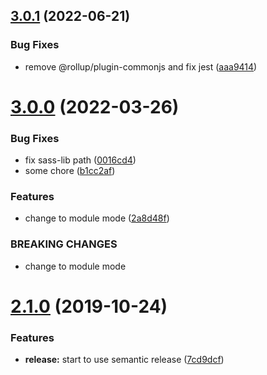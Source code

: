## [3.0.1](https://github.com/cycjimmy/h5-video-player/compare/v3.0.0...v3.0.1) (2022-06-21)


### Bug Fixes

* remove @rollup/plugin-commonjs and fix jest ([aaa9414](https://github.com/cycjimmy/h5-video-player/commit/aaa9414e20712d34c8b1379eb670ae4a0c707109))

# [3.0.0](https://github.com/cycjimmy/h5-video-player/compare/v2.1.0...v3.0.0) (2022-03-26)


### Bug Fixes

* fix sass-lib path ([0016cd4](https://github.com/cycjimmy/h5-video-player/commit/0016cd477bdb19fd987d211a3e2c6e1634e2bfc1))
* some chore ([b1cc2af](https://github.com/cycjimmy/h5-video-player/commit/b1cc2af4c7bc778bca486b13beb33cae30205ef2))


### Features

* change to module mode ([2a8d48f](https://github.com/cycjimmy/h5-video-player/commit/2a8d48fe53518ce4037b334e2286e3d6921a933d))


### BREAKING CHANGES

* change to module mode

# [2.1.0](https://github.com/cycjimmy/h5-video-player/compare/v2.0.0...v2.1.0) (2019-10-24)


### Features

* **release:** start to use semantic release ([7cd9dcf](https://github.com/cycjimmy/h5-video-player/commit/7cd9dcfbb49cac925ead83a651aeb55c0812e076))
